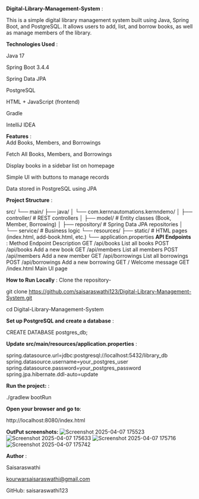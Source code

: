 **Digital-Library-Management-System** :

This is a simple digital library management system built using Java, Spring Boot, and PostgreSQL. It allows users to add, list, and borrow books, as well as manage members of the library.

 **Technologies Used** : 
 
   Java 17

  Spring Boot 3.4.4

  Spring Data JPA

  PostgreSQL

  HTML + JavaScript (frontend)

  Gradle 

  IntelliJ IDEA

 **Features** :  
 Add Books, Members, and Borrowings

  Fetch All Books, Members, and Borrowings

  Display books in a sidebar list on homepage

  Simple UI with buttons to manage records

  Data stored in PostgreSQL using JPA

 **Project Structure** :
 
src/
 └── main/
     ├── java/
     │   └── com.kernnautomations.kernndemo/
     │       ├── controller/     # REST controllers
     │       ├── model/          # Entity classes (Book, Member, Borrowing)
     │       ├── repository/     # Spring Data JPA repositories
     │       └── service/        # Business logic 
     └── resources/
         ├── static/             # HTML pages (index.html, add-book.html, etc.)
         └── application.properties
**API Endpoints** :
Method	Endpoint	Description
GET	/api/books	List all books
POST	/api/books	Add a new book
GET	/api/members	List all members
POST	/api/members	Add a new member
GET	/api/borrowings	List all borrowings
POST	/api/borrowings	Add a new borrowing
GET	/	Welcome message
GET	/index.html	Main UI page

**How to Run Locally** :
Clone the  repository-

git clone https://github.com/saisaraswathi123/Digital-Library-Management-System.git

cd Digital-Library-Management-System

**Set up PostgreSQL and create a database** :

CREATE DATABASE postgres_db;

**Update src/main/resources/application.properties** :

spring.datasource.url=jdbc:postgresql://localhost:5432/library_db
spring.datasource.username=your_postgres_user
spring.datasource.password=your_postgres_password
spring.jpa.hibernate.ddl-auto=update

**Run the project:** :

./gradlew bootRun

**Open your browser and go to**:

 http://localhost:8080/index.html

**OutPut screenshots:**
 ![Screenshot 2025-04-07 175523](https://github.com/user-attachments/assets/e16a0763-33bf-49ef-9d24-d275f79ce32e)
 ![Screenshot 2025-04-07 175633](https://github.com/user-attachments/assets/0ae045a5-aadd-4c17-8d7f-0478b6dde1c5)
 ![Screenshot 2025-04-07 175716](https://github.com/user-attachments/assets/8dafb8a2-df66-4e95-a0be-d2d5b3c7321e)
 ![Screenshot 2025-04-07 175742](https://github.com/user-attachments/assets/407768a1-ea7b-4248-a3f5-224c9e757fcc)

**Author** :
 
 Saisaraswathi
 
 kourwarsaisaraswathi@gmail.com
 
 GitHub: saisaraswathi123




